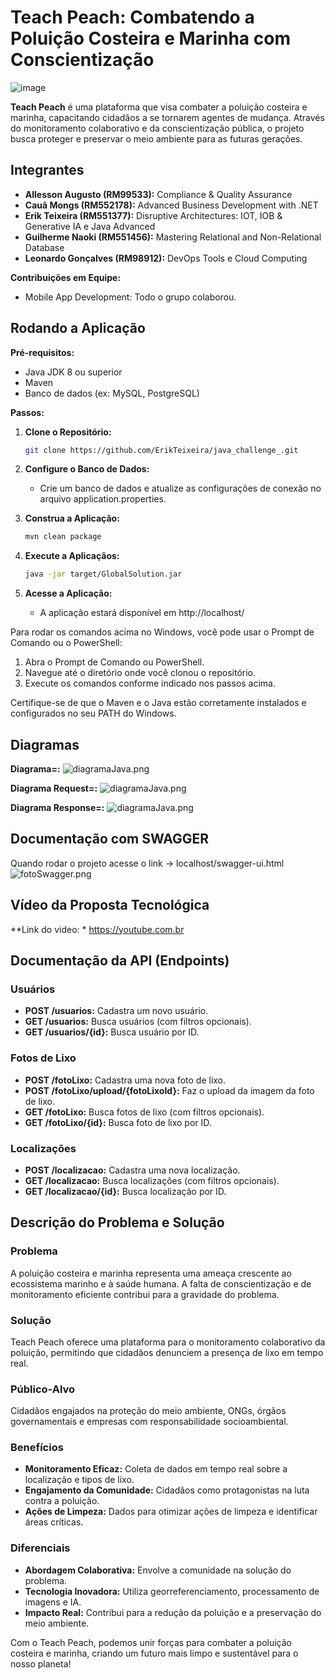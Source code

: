 # Teach Peach: Combatendo a Poluição Costeira e Marinha com Conscientização

![image](https://github.com/AlleSilvaa/TechPeach/assets/126684613/9783be37-be88-4a69-9629-dbc7f67624d6)

**Teach Peach** é uma plataforma que visa combater a poluição costeira e marinha, capacitando cidadãos a se tornarem agentes de mudança. Através do monitoramento colaborativo e da conscientização pública, o projeto busca proteger e preservar o meio ambiente para as futuras gerações.

## Integrantes

* **Allesson Augusto (RM99533):** Compliance & Quality Assurance
* **Cauã Mongs (RM552178):** Advanced Business Development with .NET
* **Erik Teixeira (RM551377):** Disruptive Architectures: IOT, IOB & Generative IA e Java Advanced
* **Guilherme Naoki (RM551456):** Mastering Relational and Non-Relational Database
* **Leonardo Gonçalves (RM98912):** DevOps Tools e Cloud Computing

**Contribuições em Equipe:**
* Mobile App Development: Todo o grupo colaborou.


## Rodando a Aplicação

**Pré-requisitos:**

* Java JDK 8 ou superior
* Maven
* Banco de dados (ex: MySQL, PostgreSQL)

**Passos:**

1. **Clone o Repositório:**
   ```bash
   git clone https://github.com/ErikTeixeira/java_challenge_.git

2. **Configure o Banco de Dados:**
    * Crie um banco de dados e atualize as configurações de conexão no arquivo application.properties.

3. **Construa a Aplicação:**
    ```bash
    mvn clean package

4. **Execute a Aplicaçãos:**
    ```bash
   java -jar target/GlobalSolution.jar

5. **Acesse a Aplicação:**
    * A aplicação estará disponível em http://localhost/

Para rodar os comandos acima no Windows, você pode usar o Prompt de Comando ou o PowerShell:

1. Abra o Prompt de Comando ou PowerShell.
2. Navegue até o diretório onde você clonou o repositório.
3. Execute os comandos conforme indicado nos passos acima.

Certifique-se de que o Maven e o Java estão corretamente instalados e configurados no seu PATH do Windows.



## Diagramas

**Diagrama=:**
    ![diagramaJava.png](documentacao/diagrama.png)

**Diagrama Request=:**
![diagramaJava.png](documentacao/diagrama_request.png)

**Diagrama Response=:**
![diagramaJava.png](documentacao/diagrama_response.png)

## Documentação com SWAGGER
Quando rodar o projeto acesse o link -> localhost/swagger-ui.html
![fotoSwagger.png](documentacao/swagger.png)

## Vídeo da Proposta Tecnológica

**Link do video:
    * https://youtube.com.br


## Documentação da API (Endpoints)

### Usuários

- **POST /usuarios:** Cadastra um novo usuário.
- **GET /usuarios:** Busca usuários (com filtros opcionais).
- **GET /usuarios/{id}:** Busca usuário por ID.

### Fotos de Lixo

- **POST /fotoLixo:** Cadastra uma nova foto de lixo.
- **POST /fotoLixo/upload/{fotoLixoId}:** Faz o upload da imagem da foto de lixo.
- **GET /fotoLixo:** Busca fotos de lixo (com filtros opcionais).
- **GET /fotoLixo/{id}:** Busca foto de lixo por ID.

### Localizações

- **POST /localizacao:** Cadastra uma nova localização.
- **GET /localizacao:** Busca localizações (com filtros opcionais).
- **GET /localizacao/{id}:** Busca localização por ID.


## Descrição do Problema e Solução

### Problema
A poluição costeira e marinha representa uma ameaça crescente ao ecossistema marinho e à saúde humana. A falta de conscientização e de monitoramento eficiente contribui para a gravidade do problema.

### Solução
Teach Peach oferece uma plataforma para o monitoramento colaborativo da poluição, permitindo que cidadãos denunciem a presença de lixo em tempo real.

### Público-Alvo
Cidadãos engajados na proteção do meio ambiente, ONGs, órgãos governamentais e empresas com responsabilidade socioambiental.

### Benefícios
- **Monitoramento Eficaz:** Coleta de dados em tempo real sobre a localização e tipos de lixo.
- **Engajamento da Comunidade:** Cidadãos como protagonistas na luta contra a poluição.
- **Ações de Limpeza:** Dados para otimizar ações de limpeza e identificar áreas críticas.

### Diferenciais
- **Abordagem Colaborativa:** Envolve a comunidade na solução do problema.
- **Tecnologia Inovadora:** Utiliza georreferenciamento, processamento de imagens e IA.
- **Impacto Real:** Contribui para a redução da poluição e a preservação do meio ambiente.


Com o Teach Peach, podemos unir forças para combater a poluição costeira e marinha, criando um futuro mais limpo e sustentável para o nosso planeta!